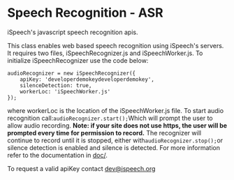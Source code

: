 # Speech Recognition - ASR

iSpeech's javascript speech recognition apis.

This class enables web based speech recognition using iSpeech's servers. It requires two files, iSpeechRecognizer.js and iSpeechWorker.js. To initialize iSpeechRecognizer use the code below:

```
audioRecognizer = new iSpeechRecognizer({
	apiKey: 'developerdemokeydeveloperdemokey',
	silenceDetection: true,
	workerLoc: 'iSpeechWorker.js'
});
```

where workerLoc is the location of the iSpeechWorker.js file. To start audio recognition call:`audioRecognizer.start();`Which will prompt the user to allow audio recording. **Note: if your site does not use https, the user will be prompted every time for permission to record.** The recognizer will continue to record until it is stopped, either with`audioRecognizer.stop();`or silence detection is enabled and silence is detected. For more information refer to the documentation in [doc/](doc/).

To request a valid apiKey contact [dev@ispeech.org](dev@ispeech.org)
